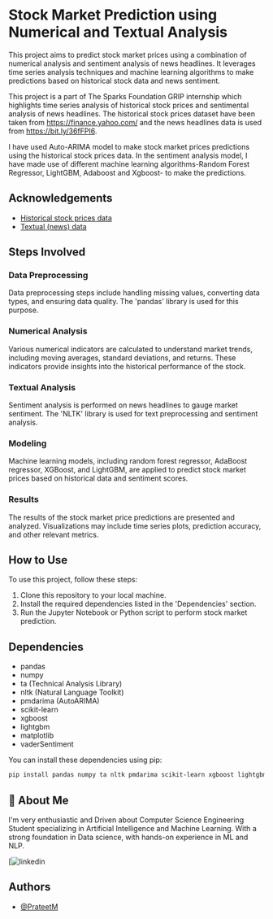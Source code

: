 # Stock Market Prediction using Numerical and Textual Analysis

This project aims to predict stock market prices using a combination of numerical analysis and sentiment analysis of news headlines. It leverages time series analysis techniques and machine learning algorithms to make predictions based on historical stock data and news sentiment.

This project is a part of The Sparks Foundation GRIP internship which highlights time series analysis of historical stock prices and sentimental analysis of news headlines.
The historical stock prices dataset have been taken from https://finance.yahoo.com/ and the news headlines data is used from https://bit.ly/36fFPI6.

I have used Auto-ARIMA model to make stock market prices predictions using the historical stock prices data. In the sentiment analysis model, I have made use of different machine learning algorithms-Random Forest Regressor, LightGBM, Adaboost and Xgboost- to make the predictions.

## Acknowledgements

 - [Historical stock prices data](https://finance.yahoo.com/)
 - [Textual (news) data](https://bit.ly/36fFPI6)



## Steps Involved

### Data Preprocessing
Data preprocessing steps include handling missing values, converting data types, and ensuring data quality. The 'pandas' library is used for this purpose.

### Numerical Analysis
Various numerical indicators are calculated to understand market trends, including moving averages, standard deviations, and returns. These indicators provide insights into the historical performance of the stock.

### Textual Analysis
Sentiment analysis is performed on news headlines to gauge market sentiment. The 'NLTK' library is used for text preprocessing and sentiment analysis.

### Modeling
Machine learning models, including random forest regressor, AdaBoost regressor, XGBoost, and LightGBM, are applied to predict stock market prices based on historical data and sentiment scores.

### Results
The results of the stock market price predictions are presented and analyzed. Visualizations may include time series plots, prediction accuracy, and other relevant metrics.


## How to Use
To use this project, follow these steps:
1. Clone this repository to your local machine.
2. Install the required dependencies listed in the 'Dependencies' section.
3. Run the Jupyter Notebook or Python script to perform stock market prediction.

## Dependencies
- pandas
- numpy
- ta (Technical Analysis Library)
- nltk (Natural Language Toolkit)
- pmdarima (AutoARIMA)
- scikit-learn
- xgboost
- lightgbm
- matplotlib
- vaderSentiment

You can install these dependencies using pip:

```bash
pip install pandas numpy ta nltk pmdarima scikit-learn xgboost lightgbm matplotlib vaderSentiment
```
## 🚀 About Me
I'm very enthusiastic and Driven about Computer Science Engineering Student specializing in Artificial Intelligence and Machine Learning. With a strong foundation in Data science, with hands-on experience in ML and NLP.


[![linkedin](www.linkedin.com/in/prateetmandhata)


## Authors

- [@PrateetM](https://github.com/PrateetM/PrateetM.git)

